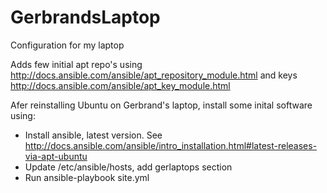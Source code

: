 # GerbrandsLaptop
Configuration for my laptop

Adds few initial apt repo's using http://docs.ansible.com/ansible/apt_repository_module.html and keys http://docs.ansible.com/ansible/apt_key_module.html

Afer reinstalling Ubuntu on Gerbrand's laptop, install some inital software using:
* Install ansible, latest version. See http://docs.ansible.com/ansible/intro_installation.html#latest-releases-via-apt-ubuntu
* Update /etc/ansible/hosts, add gerlaptops section
* Run ansible-playbook site.yml

